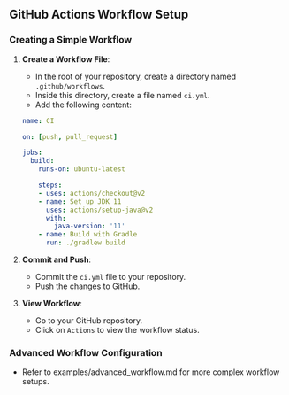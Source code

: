 ## GitHub Actions Workflow Setup

### Creating a Simple Workflow
1. **Create a Workflow File**:
    - In the root of your repository, create a directory named `.github/workflows`.
    - Inside this directory, create a file named `ci.yml`.
    - Add the following content:
    ```yaml
    name: CI

    on: [push, pull_request]

    jobs:
      build:
        runs-on: ubuntu-latest

        steps:
        - uses: actions/checkout@v2
        - name: Set up JDK 11
          uses: actions/setup-java@v2
          with:
            java-version: '11'
        - name: Build with Gradle
          run: ./gradlew build
    ```

2. **Commit and Push**:
    - Commit the `ci.yml` file to your repository.
    - Push the changes to GitHub.

3. **View Workflow**:
    - Go to your GitHub repository.
    - Click on `Actions` to view the workflow status.

### Advanced Workflow Configuration
- Refer to examples/advanced_workflow.md for more complex workflow setups.